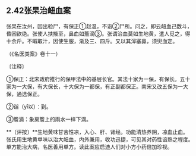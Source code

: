 ## 2.42张杲治衄血案

张杲在汝州，因出验尸，有保正①赵温，不诣②尸所。问之，即云衄血己数斗，昏困欲绝。张使人扶掖至，鼻血如簷滴③。张谓治血莫如生地黄，遣人觅之，得十余斤。不暇取汁，因使生服，渐及三、四斤。又以其滓塞鼻，须臾血定。

（《名医类案》卷十一）

〔注释〕

①保正：北宋政府推行的保甲法中的基层长官。其法十家为一保，有保长。五十家为一大保，有大保长，十大保为一都保，有正副都保正。南宋又改五保为一大保，通选保正。

②诣（yī以）：到。

③簷滴：象房簷上的雨水一样下滴。

**〔评按〕**生地黄味甘苦性凉，入心、肝、肾经。功能清热养阴，凉血止血。张氏用生地黄单味以治大衄血，内外兼用，收功迅捷，可见其对药性谙熟之程度。单方能治大病，名医善用单方。读此案应启迪人们对小方小药倍加珍视。
